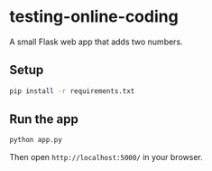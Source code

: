 # testing-online-coding

A small Flask web app that adds two numbers.

## Setup

```bash
pip install -r requirements.txt
```

## Run the app

```bash
python app.py
```

Then open `http://localhost:5000/` in your browser.
